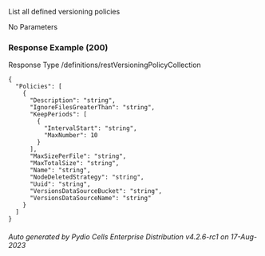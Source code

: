 






 
List all defined versioning policies  


No Parameters



### Response Example (200)
Response Type /definitions/restVersioningPolicyCollection

```
{
  "Policies": [
    {
      "Description": "string",
      "IgnoreFilesGreaterThan": "string",
      "KeepPeriods": [
        {
          "IntervalStart": "string",
          "MaxNumber": 10
        }
      ],
      "MaxSizePerFile": "string",
      "MaxTotalSize": "string",
      "Name": "string",
      "NodeDeletedStrategy": "string",
      "Uuid": "string",
      "VersionsDataSourceBucket": "string",
      "VersionsDataSourceName": "string"
    }
  ]
}
```




###### Auto generated by Pydio Cells Enterprise Distribution v4.2.6-rc1 on 17-Aug-2023
